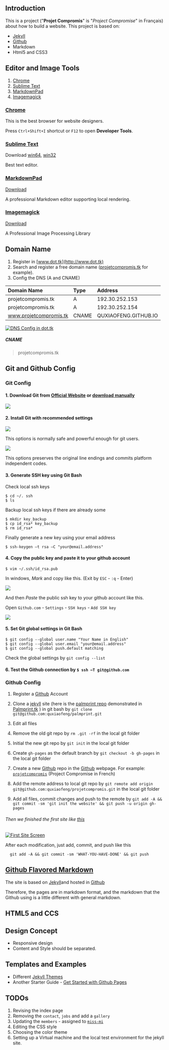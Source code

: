 Introduction
-------

This is a project ("**Projet Compromis**" is "*Project Compromise*" in Français) about how to build a website.
This project is based on:

+ [Jekyll](http://jekyllrb.com/)
+ [Github](https://github.com/)
+ Markdown
+ Html5 and CSS3

Editor and Image Tools
------------------------

1. [Chrome](https://www.google.com/chrome/browser/)
1. [Sublime Text](http://www.sublimetext.com/)
2. [MarkdownPad](http://markdownpad.com/)
3. [Imagemagick](http://www.imagemagick.org/)

### [Chrome](https://www.google.com/chrome/browser/) 

This is the best browser for website designers. 

Press `Ctrl+Shift+I` shortcut or `F12` to open **Developer Tools**.

### [Sublime Text](http://www.sublimetext.com/)

Download [win64](http://c758482.r82.cf2.rackcdn.com/Sublime%20Text%20Build%203059%20x64%20Setup.exe), [win32](http://c758482.r82.cf2.rackcdn.com/Sublime%20Text%20Build%203059%20Setup.exe)

Best text editor.

### [MarkdownPad](http://markdownpad.com/)

[Download](http://markdownpad.com/download/markdownpad2-setup.exe)

A professional Markdown editor supporting local rendering.

### [Imagemagick](http://www.imagemagick.org/)

[Download](http://www.imagemagick.org/download/binaries/ImageMagick-6.8.9-7-Q16-x64-dll.exe)

A Professional Image Processing Library


Domain Name
------

1. Register in [www.dot.tk](http://www.dot.tk)
2. Search and register a free domain name ([projetcompromis.tk](http://projetcompromis.tk) for example).
3. Config the DNS (A and CNAME)

| Domain Name           | Type  | Address               |
|:-------------------   |:---   |:----------------      |
|projetcompromis.tk     |  A    | 192.30.252.153        |
|projetcompromis.tk     |  A    | 192.30.252.154        |
|www.projetcompromis.tk | CNAME | QUXIAOFENG.GITHUB.IO  |

[![DNS Config in dot.tk](/images/dnsconfig.png)](/images/dnsconfig.png)

##### CNAME

>    projetcompromis.tk


Git and Github Config
----------------

### Git Config

#### 1. Download Git from [Official Website](http://git-scm.com/download/win) or [download manually](https://github.com/msysgit/msysgit/releases/download/Git-1.9.4-preview20140815/Git-1.9.4-preview20140815.exe)

![](/images/download-git.png)

#### 2. Install Git with recommended settings

![](/images/git-install-path-options.png)

This options is normally safe and powerful enough for git users.

![](/images/git-install-line-ending-options.png)

This options preserves the original line endings and commits platform independent codes.

#### 3. Generate SSH key using **Git Bash**

Check local ssh keys

    $ cd ~/. ssh
    $ ls

Backup local ssh keys if there are already some

    $ mkdir key_backup
    $ cp id_rsa* key_backup
    $ rm id_rsa*

Finally generate a new key using your email address

    $ ssh-keygen –t rsa –C "your@email.address"

#### 4. Copy the public key and paste it to your github account

    $ vim ~/.ssh/id_rsa.pub

In windows, *Mark* and copy like this. (Exit by `ESC` - `:q` - Enter)

![](/images/git-install-mark-in-windows.jpg)

And then *Paste* the public ssh key to your github account like this.

Open `Github.com` - `Settings` - `SSH keys` - `Add SSH key`

![](/images/github-add-ssh-key-menu.png)

#### 5. Set Git global settings in **Git Bash**

    $ git config --global user.name "Your Name in English"
    $ git config --global user.email "your@email.address"
    $ git config --global push.default matching

Check the global settings by `git config --list`

#### 6. Test the Github connection by `$ ssh –T git@github.com`


### Github Config

1. Register a [Github](https://github.com/) Account

3. Clone a [jekyll](http://jekyllrb.com/) site (here is the [palmprint repo](https://github.com/quxiaofeng/palmprint) demonstrated in [Palmprint.tk](http://palmprint.tk/) ) in git bash by `git clone git@github.com:quxiaofeng/palmprint.git`

4. Edit all files

5. Remove the old git repo by `rm .git -rf` in the local git folder

6. Initial the new git repo by `git init` in the local git folder

7. Create `gh-pages` as the default branch by `git checkout -b gh-pages` in the local git folder

8. Create a new [Github](https://github.com/) repo in the [Github](https://github.com/) webpage. For example: [`projetcompromis`](https://github.com/quxiaofeng/projetcompromis) (Project Compromise in French)

9. Add the remote address to local git repo by `git remote add origin git@github.com:quxiaofeng/projetcompromis.git` in the local git folder

10. Add all files, commit changes and push to the remote by `git add -A && git commit -sm 'git init the website' && git push -u origin gh-pages`

###### Then we finished the first site like [this](/images/firstsite.png)

[![First Site Screen](/images/firstsite.png)](/images/firstsite.png)

After each modification, just add, commit, and push like this

      git add -A && git commit -sm 'WHAT-YOU-HAVE-DONE' && git push

[Github Flavored Markdown](https://help.github.com/articles/github-flavored-markdown)
----------------

The site is based on [Jekyll](http://jekyllrb.com/)and hosted in [Github](https://github.com/)

Therefore, the pages are in markdown format, and the markdown that the Github using is a little different with general markdown.

HTML5 and CCS
----------------

Design Concept
----------------

+ Responsive design
+ Content and Style should be separated.

Templates and Examples
----------------

+ Different [Jekyll Themes](http://jekyllthemes.org/)
+ Another Starter Guide - [Get Started with Github Pages](http://24ways.org/2013/get-started-with-github-pages/)

TODOs
------------

1. Revising the index page
2. Removing the `contact`, `jobs` and add a `gallery`
3. Updating the `members` - assigned to [`miss-mi`](https://github.com/miss-mi)
4. Editing the CSS style
5. Choosing the color theme
6. Setting up a Virtual machine and the local test environment for the jekyll site.


